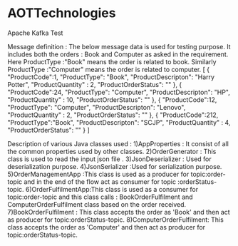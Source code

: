 # AOTTechnologies
Apache Kafka Test

Message definition :
 The  below message data is used for testing purpose. It includes both the orders : Book and Computer as asked in the requirement.
 Here ProductType :"Book" means the order is related to book.
 Similarly ProductType :"Computer" means the order is related to computer.
 [
  {
"ProductCode":1,
"ProductType": "Book",
    "ProductDescripton": "Harry Potter",
    "ProductQuantity" : 2,
    "ProductOrderStatus": ""
  },
  {
    "ProductCode":24,
    "ProductType": "Computer",
    "ProductDescripton": "HP",
    "ProductQuantity" : 10,
    "ProductOrderStatus": ""
  },
  {
    "ProductCode":12,
    "ProductType": "Computer",
    "ProductDescripton": "Lenovo",
    "ProductQuantity" : 2,
    "ProductOrderStatus": ""
  },
  {
    "ProductCode":212,
    "ProductType":"Book",
    "ProductDescripton": "SCJP",
    "ProductQuantity" : 4,
    "ProductOrderStatus": ""
  }
]

Description of various Java classes used :
1)AppProperties : It consist of all the common properties used by other classes.
2)OrderGenerator : This class is used to read the input json file .
3)JsonDeserializer : Used for deserialization purpose.
4)JsonSerializer :Used for serialization purpose.
5)OrderManagementApp :This class is used as a producer for topic:order-topic and in the end of the flow act as consumer for topic :orderStatus-topic.
6)OrderFulfilmentApp:This class is used as a consumer for topic:order-topic and this class calls : BookOrderFulfilment and ComputerOrderFulfilment class based on the order received.
7)BookOrderFulfilment : This class accepts the order as 'Book' and then act as producer for topic:orderStatus-topic.
8)ComputerOrderFulfilment: This class accepts the order as 'Computer' and then act as producer for topic:orderStatus-topic.



